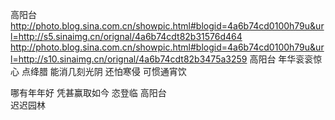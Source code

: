 高阳台
http://photo.blog.sina.com.cn/showpic.html#blogid=4a6b74cd0100h79u&url=http://s5.sinaimg.cn/orignal/4a6b74cdt82b31576d464
http://photo.blog.sina.com.cn/showpic.html#blogid=4a6b74cd0100h79u&url=http://s10.sinaimg.cn/orignal/4a6b74cdt82b3475a3259
高阳台
年华衮衮惊心
点绛腊
能消几刻光阴
还怕寒侵
可惯通宵饮
 
哪有年年好
凭甚赢取如今
恣登临
高阳台  
迟迟园林
 
 

 
 
